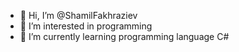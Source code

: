 - 👋 Hi, I’m @ShamilFakhraziev
- 👀 I’m interested in programming
- 🌱 I’m currently learning programming language C#

<!---
ShamilFakhraziev/ShamilFakhraziev is a ✨ special ✨ repository because its `README.md` (this file) appears on your GitHub profile.
You can click the Preview link to take a look at your changes.
--->
